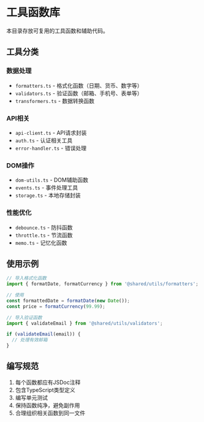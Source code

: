 # 工具函数库

本目录存放可复用的工具函数和辅助代码。

## 工具分类

### 数据处理
- `formatters.ts` - 格式化函数（日期、货币、数字等）
- `validators.ts` - 验证函数（邮箱、手机号、表单等）
- `transformers.ts` - 数据转换函数

### API相关
- `api-client.ts` - API请求封装
- `auth.ts` - 认证相关工具
- `error-handler.ts` - 错误处理

### DOM操作
- `dom-utils.ts` - DOM辅助函数
- `events.ts` - 事件处理工具
- `storage.ts` - 本地存储封装

### 性能优化
- `debounce.ts` - 防抖函数
- `throttle.ts` - 节流函数
- `memo.ts` - 记忆化函数

## 使用示例

```typescript
// 导入格式化函数
import { formatDate, formatCurrency } from '@shared/utils/formatters';

// 使用
const formattedDate = formatDate(new Date());
const price = formatCurrency(99.99);

// 导入验证函数
import { validateEmail } from '@shared/utils/validators';

if (validateEmail(email)) {
  // 处理有效邮箱
}
```

## 编写规范

1. 每个函数都应有JSDoc注释
2. 包含TypeScript类型定义
3. 编写单元测试
4. 保持函数纯净，避免副作用
5. 合理组织相关函数到同一文件